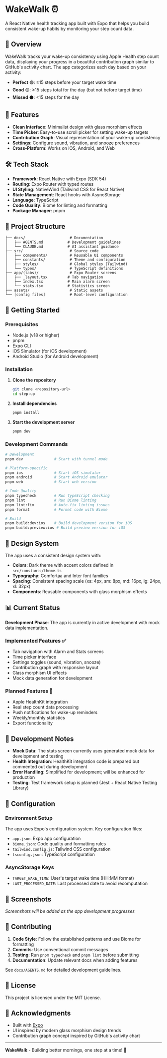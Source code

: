 # WakeWalk ⏰

A React Native health tracking app built with Expo that helps you build consistent wake-up habits by monitoring your step count data.

## 🎯 Overview

WakeWalk tracks your wake-up consistency using Apple Health step count data, displaying your progress in a beautiful contribution graph similar to GitHub's activity chart. The app categorizes each day based on your activity:

- **Perfect** 🟢: ≥15 steps before your target wake time
- **Good** 🟡: ≥15 steps total for the day (but not before target time)
- **Missed** ⚫: <15 steps for the day

## 📱 Features

- **Clean Interface**: Minimalist design with glass morphism effects
- **Time Picker**: Easy-to-use scroll picker for setting wake-up targets
- **Contribution Graph**: Visual representation of your wake-up consistency
- **Settings**: Configure sound, vibration, and snooze preferences
- **Cross-Platform**: Works on iOS, Android, and Web

## 🛠 Tech Stack

- **Framework**: React Native with Expo (SDK 54)
- **Routing**: Expo Router with typed routes
- **UI Styling**: NativeWind (Tailwind CSS for React Native)
- **State Management**: React hooks with AsyncStorage
- **Language**: TypeScript
- **Code Quality**: Biome for linting and formatting
- **Package Manager**: pnpm

## 📁 Project Structure

```
├── docs/                    # Documentation
│   ├── AGENTS.md           # Development guidelines
│   └── CLAUDE.md           # AI assistant guidance
├── src/                     # Source code
│   ├── components/          # Reusable UI components
│   ├── constants/           # Theme and configuration
│   ├── styles/              # Global styles (Tailwind)
│   └── types/               # TypeScript definitions
├── app/(tabs)/              # Expo Router screens
│   ├── _layout.tsx         # Tab navigation
│   ├── index.tsx           # Main alarm screen
│   └── stats.tsx           # Statistics screen
├── assets/                  # Static assets
└── [config files]           # Root-level configuration
```

## 🚀 Getting Started

### Prerequisites

- Node.js (v18 or higher)
- pnpm
- Expo CLI
- iOS Simulator (for iOS development)
- Android Studio (for Android development)

### Installation

1. **Clone the repository**
   ```bash
   git clone <repository-url>
   cd step-up
   ```

2. **Install dependencies**
   ```bash
   pnpm install
   ```

3. **Start the development server**
   ```bash
   pnpm dev
   ```

### Development Commands

```bash
# Development
pnpm dev              # Start with tunnel mode

# Platform-specific
pnpm ios              # Start iOS simulator
pnpm android          # Start Android emulator
pnpm web              # Start web version

# Code Quality
pnpm typecheck        # Run TypeScript checking
pnpm lint             # Run Biome linting
pnpm lint:fix         # Auto-fix linting issues
pnpm format           # Format code with Biome

# Build
pnpm build:dev:ios    # Build development version for iOS
pnpm build:preview:ios # Build preview version for iOS
```

## 🎨 Design System

The app uses a consistent design system with:

- **Colors**: Dark theme with accent colors defined in `src/constants/theme.ts`
- **Typography**: Comfortaa and Inter font families
- **Spacing**: Consistent spacing scale (xs: 4px, sm: 8px, md: 16px, lg: 24px, xl: 32px)
- **Components**: Reusable components with glass morphism effects

## 📊 Current Status

**Development Phase**: The app is currently in active development with mock data implementation.

### Implemented Features ✅
- Tab navigation with Alarm and Stats screens
- Time picker interface
- Settings toggles (sound, vibration, snooze)
- Contribution graph with responsive layout
- Glass morphism UI effects
- Mock data generation for development

### Planned Features 🔄
- Apple HealthKit integration
- Real step count data processing
- Push notifications for wake-up reminders
- Weekly/monthly statistics
- Export functionality

## 🧪 Development Notes

- **Mock Data**: The stats screen currently uses generated mock data for development and testing
- **Health Integration**: HealthKit integration code is prepared but commented out during development
- **Error Handling**: Simplified for development; will be enhanced for production
- **Testing**: Test framework setup is planned (Jest + React Native Testing Library)

## 🔧 Configuration

### Environment Setup
The app uses Expo's configuration system. Key configuration files:
- `app.json`: Expo app configuration
- `biome.json`: Code quality and formatting rules
- `tailwind.config.js`: Tailwind CSS configuration
- `tsconfig.json`: TypeScript configuration

### AsyncStorage Keys
- `TARGET_WAKE_TIME`: User's target wake time (HH:MM format)
- `LAST_PROCESSED_DATE`: Last processed date to avoid recomputation

## 📱 Screenshots

*Screenshots will be added as the app development progresses*

## 🤝 Contributing

1. **Code Style**: Follow the established patterns and use Biome for formatting
2. **Commits**: Use conventional commit messages
3. **Testing**: Run `pnpm typecheck` and `pnpm lint` before submitting
4. **Documentation**: Update relevant docs when adding features

See `docs/AGENTS.md` for detailed development guidelines.

## 📄 License

This project is licensed under the MIT License.

## 🙏 Acknowledgments

- Built with [Expo](https://expo.dev/)
- UI inspired by modern glass morphism design trends
- Contribution graph concept inspired by GitHub's activity chart

---

**WakeWalk** - Building better mornings, one step at a time! 🌅

